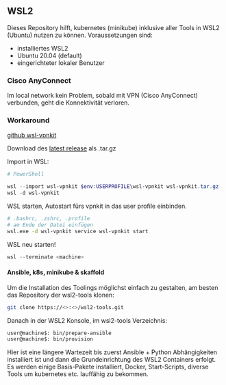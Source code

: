 ## WSL2
Dieses Repository hilft, kubernetes (minikube) inklusive aller Tools in WSL2 (Ubuntu) nutzen zu können.
Voraussetzungen sind:

* installiertes WSL2
* Ubuntu 20.04 (default)
* eingerichteter lokaler Benutzer

### Cisco AnyConnect

Im local network kein Problem, sobald mit VPN (Cisco AnyConnect) verbunden, geht die Konnektivität verloren.

### Workaround 

[github wsl-vpnkit](https://github.com/sakai135/wsl-vpnkit)

Download des [latest release](https://github.com/sakai135/wsl-vpnkit/releases) als .tar.gz

Import in WSL:  
``` powershell
# PowerShell

wsl --import wsl-vpnkit $env:USERPROFILE\wsl-vpnkit wsl-vpnkit.tar.gz
wsl -d wsl-vpnkit
```

WSL starten, Autostart fürs vpnkit in das user profile einbinden.
``` bash
# .bashrc, .zshrc, .profile
# am Ende der Datei einfügen
wsl.exe -d wsl-vpnkit service wsl-vpnkit start
```

WSL neu starten! 

``` powershell
wsl --terminate <machine>
```

#### Ansible, k8s, minikube & skaffold
Um die Installation des Toolings möglichst einfach zu gestalten, am besten das Repository der wsl2-tools klonen:
```bash
git clone https://<>:<>/wsl2-tools.git
```

Danach in der WSL2 Konsole, im wsl2-tools Verzeichnis:

```bash
user@machine$: bin/prepare-ansible
user@machine$: bin/provision
```

Hier ist eine längere Wartezeit bis zuerst Ansible + Python Abhängigkeiten installiert ist und dann die Grundeinrichtung des WSL2 Containers erfolgt.
Es werden einige Basis-Pakete installiert, Docker, Start-Scripts, diverse Tools um kubernetes etc. lauffähig zu bekommen.